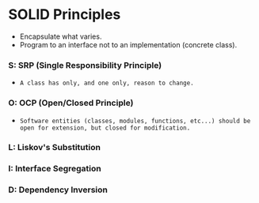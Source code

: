 # SOLID Principles

- Encapsulate what varies.
- Program to an interface not to an implementation (concrete class).

### S: SRP (Single Responsibility Principle)
- `A class has only, and one only, reason to change.`

### O: OCP (Open/Closed Principle)
- `Software entities (classes, modules, functions, etc...) should be open for extension, but closed for modification.`

### L: Liskov's Substitution

### I: Interface Segregation

### D: Dependency Inversion
